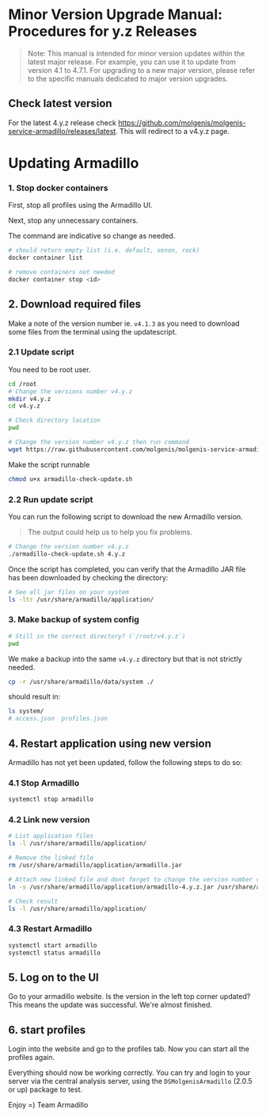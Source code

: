 # Minor Version Upgrade Manual: Procedures for y.z Releases

> Note: This manual is intended for minor version updates within the latest major release. For example, you can use it to update from version 4.1 to 4.7.1. For upgrading to a new major version, please refer to the specific manuals dedicated to major version upgrades.

## Check latest version

For the latest 4.y.z release check https://github.com/molgenis/molgenis-service-armadillo/releases/latest. This will redirect to a v4.y.z page.

# Updating Armadillo

### 1. Stop docker containers

First, stop all profiles using the Armadillo UI.

Next, stop any unnecessary containers.

The command are indicative so change as needed.

```bash
# should return empty list (i.e. default, xenon, rock)
docker container list

# remove containers not needed
docker container stop <id>
```

## 2. Download required files

Make a note of the version number ie. `v4.1.3` as you need to download some files from the terminal using the updatescript.

### 2.1 Update script

You need to be root user.

```bash
cd /root
# Change the versions number v4.y.z
mkdir v4.y.z
cd v4.y.z

# Check directory location
pwd
```

```bash
# Change the version number v4.y.z then run command
wget https://raw.githubusercontent.com/molgenis/molgenis-service-armadillo/v4.y.z/scripts/install/armadillo-check-update.sh
```

Make the script runnable
```bash
chmod u+x armadillo-check-update.sh
```

### 2.2 Run update script

You can run the following script to download the new Armadillo version.

> The output could help us to help you fix problems.

```bash
# Change the version number v4.y.z
./armadillo-check-update.sh 4.y.z
```

Once the script has completed, you can verify that the Armadillo JAR file has been downloaded by checking the directory:

```bash
# See all jar files on your system
ls -ltr /usr/share/armadillo/application/
```

### 3. Make backup of system config

```bash
# Still in the correct directory? (`/root/v4.y.z`)
pwd
```

We make a backup into the same `v4.y.z` directory but that is not strictly needed.

```bash
cp -r /usr/share/armadillo/data/system ./
```

should result in:

```bash
ls system/
# access.json  profiles.json
```

## 4. Restart application using new version

Armadillo has not yet been updated, follow the following steps to do so:

### 4.1 Stop Armadillo

```bash
systemctl stop armadillo
```

### 4.2 Link new version

```bash
# List application files
ls -l /usr/share/armadillo/application/

# Remove the linked file
rm /usr/share/armadillo/application/armadillo.jar

# Attach new linked file and dont forget to change the version number v4.y.z
ln -s /usr/share/armadillo/application/armadillo-4.y.z.jar /usr/share/armadillo/application/armadillo.jar

# Check result
ls -l /usr/share/armadillo/application/
```

### 4.3 Restart Armadillo

```bash
systemctl start armadillo
systemctl status armadillo
```

## 5. Log on to the UI

Go to your armadillo website. Is the version in the left top corner updated? This means the update was successful. We're
almost finished. 

## 6. start profiles

Login into the website and go to the profiles tab. Now you can start all the profiles again.

Everything should now be working correctly. You can try and login to your server via the central analysis server, using
the `DSMolgenisArmadillo` (2.0.5 or up) package to test. 

Enjoy =)
Team Armadillo
